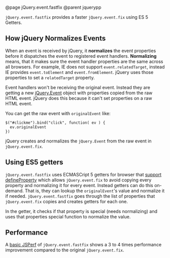 @page jQuery.event.fastfix
@parent jquerypp

`jQuery.event.fastfix` provides a faster `jQuery.event.fix` using ES 5 Getters.

## How jQuery Normalizes Events

When an event is received by jQuery, it __normalizes__ the event properties before it
dispatches the event to registered event handlers.  __Normalizing__ means, that it makes sure
the event handler properties are the same across all browsers. For example,
IE does not support `event.relatedTarget`, instead IE  provides `event.toElement` and `event.fromElement`.
jQuery uses those properties to set a `relatedTarget` property.

Event handlers won't be receiving the original event. Instead they are getting a new
[jQuery.Event](http://api.jquery.com/category/events/event-object/) object with properties copied from
the raw HTML event. jQuery does this because it can't set properties on a raw HTML event.

You can get the raw event with `originalEvent` like:

    $("#clickme").bind("click", function( ev ) {
      ev.originalEvent
    })

jQuery creates and normalizes the `jQuery.Event` from the raw event in `jQuery.event.fix`.

## Using ES5 getters

`jQuery.event.fastfix` uses ECMASCript 5 getters for browser that [support defineProperty](http://kangax.github.com/es5-compat-table/)
which allows `jQuery.event.fix` to avoid copying every property and normalizing it for every event.
Instead getters can do this on-demand. That is, they can lookup the `originalEvent`'s value and normalize it if needed.
`jQuery.event.fastfix` goes through the list of properties that `jQuery.event.fix` copies and creates getters for each one.

In the getter, it checks if that property is special (needs normalizing) and uses that properties special
function to normalize the value.

## Performance

A [basic JSPerf](http://jsperf.com/jquery-event-fix/3) of `jQuery.event.fastfix` shows a
3 to 4 times performance improvement compared to the original `jQuery.event.fix`.
